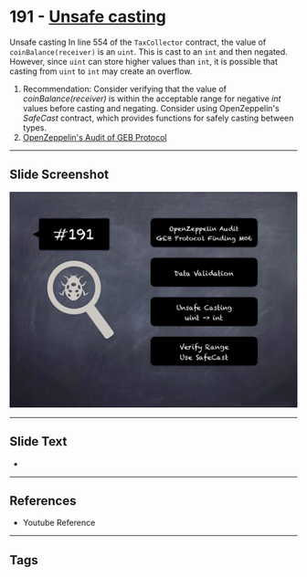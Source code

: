 
# 191 - [Unsafe casting](./Unsafe%20casting.md)

Unsafe casting In line 554 of the `TaxCollector` contract, the value of `coinBalance(receiver)` is an `uint`. This is cast to an `int` and then negated. However, since `uint` can store higher values than `int`, it is possible that casting from `uint` to `int` may create an overflow.


1. Recommendation: Consider verifying that the value of _coinBalance(receiver)_ is within the acceptable range for negative _int_ values before casting and negating. Consider using OpenZeppelin's _SafeCast_ contract, which provides functions for safely casting between types.
2. [OpenZeppelin's Audit of GEB Protocol](https://blog.openzeppelin.com/geb-protocol-audit/)


___
## Slide Screenshot
![191.png](../../images/8.%20Audit%20Findings%20201/191.png)
___
## Slide Text
- 
___
## References
- Youtube Reference
___
## Tags

